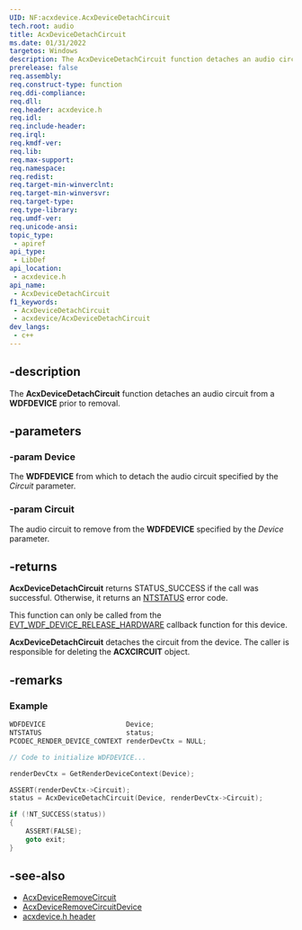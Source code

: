 ```yaml
---
UID: NF:acxdevice.AcxDeviceDetachCircuit
tech.root: audio
title: AcxDeviceDetachCircuit
ms.date: 01/31/2022
targetos: Windows
description: The AcxDeviceDetachCircuit function detaches an audio circuit from a WDFDEVICE prior to removal.
prerelease: false
req.assembly: 
req.construct-type: function
req.ddi-compliance: 
req.dll: 
req.header: acxdevice.h
req.idl: 
req.include-header: 
req.irql: 
req.kmdf-ver: 
req.lib: 
req.max-support: 
req.namespace: 
req.redist: 
req.target-min-winverclnt: 
req.target-min-winversvr: 
req.target-type: 
req.type-library: 
req.umdf-ver: 
req.unicode-ansi: 
topic_type:
 - apiref
api_type:
 - LibDef
api_location:
 - acxdevice.h
api_name:
 - AcxDeviceDetachCircuit
f1_keywords:
 - AcxDeviceDetachCircuit
 - acxdevice/AcxDeviceDetachCircuit
dev_langs:
 - c++
---
```


## -description

The **AcxDeviceDetachCircuit** function detaches an audio circuit from a **WDFDEVICE** prior to removal.

## -parameters

### -param Device

The **WDFDEVICE** from which to detach the audio circuit specified by the *Circuit* parameter.

### -param Circuit

The audio circuit to remove from the **WDFDEVICE** specified by the *Device* parameter.

## -returns

**AcxDeviceDetachCircuit** returns STATUS_SUCCESS if the call was successful. Otherwise, it returns an [NTSTATUS](/windows-hardware/drivers/kernel/using-ntstatus-values) error code.

This function can only be called from the [EVT_WDF_DEVICE_RELEASE_HARDWARE](/windows-hardware/drivers/ddi/wdfdevice/nc-wdfdevice-evt_wdf_device_release_hardware) callback function for this device.

**AcxDeviceDetachCircuit** detaches the circuit from the device. The caller is responsible for deleting the **ACXCIRCUIT** object.

## -remarks

### Example

```cpp
WDFDEVICE                    Device;
NTSTATUS                     status;
PCODEC_RENDER_DEVICE_CONTEXT renderDevCtx = NULL;

// Code to initialize WDFDEVICE...

renderDevCtx = GetRenderDeviceContext(Device);

ASSERT(renderDevCtx->Circuit);
status = AcxDeviceDetachCircuit(Device, renderDevCtx->Circuit);

if (!NT_SUCCESS(status))
{
    ASSERT(FALSE);
    goto exit;
}
```

## -see-also

* [AcxDeviceRemoveCircuit](nf-acxdevice-acxdeviceremovecircuit.md)
* [AcxDeviceRemoveCircuitDevice](nf-acxdevice-acxdeviceremovecircuitdevice.md)
* [acxdevice.h header](index.md)

